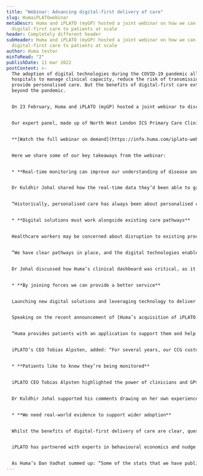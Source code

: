 ```yaml
---
title: "Webinar: Advancing digital-first delivery of care"
slug: HumaiPLATOwebinar
metaDescr: Huma and iPLATO (myGP) hosted a joint webinar on how we can bring
  digital-first care to patients at scale
header: Completely different header
subHeader: Huma and iPLATO (myGP) hosted a joint webinar on how we can bring
  digital-first care to patients at scale
author: Huma tester
minToRead: "2"
publishDate: 11 mar 2022
postContent: >-
  The adoption of digital technologies during the COVID-19 pandemic allowed
  hospitals to manage clinical capacity, reduce the risk of transmission and
  provide personalised care. But the benefits of digital-first care extend
  beyond the pandemic.


  On 23 February, Huma and iPLATO (myGP) hosted a joint webinar to discuss how we can bring digital-first care to patients at scale.


  Our expert panel, made up of North West London ICS Primary Care Clinical Lead Dr Kuldhir Johal, Huma CEO Dan Vahdat and iPLATO CEO Tobias Alpsten, shared their experiences and thoughts on how partners can work together to make digital-first delivery of care a reality across different disease and clinical pathways.


  **[Watch the full webinar on demand](https://info.huma.com/iplato-webinar)**


  Here we share some of our key takeaways from the webinar:


  * **Real-time monitoring can improve our understanding of disease and personalise care**


  Dr Kuldhir Johal shared how the real-time data they’d been able to gather from COVID-19 patients in North West London informed evidence-based medicine at a national level. Using Huma’s technology, Dr Johal and her team were able to set thresholds for escalating care that were shared with NHS Digital as part of their national evaluation. She said: “I think this is a brilliant example of a condition none of us knew anything about, but we've managed to learn as we've gone along over the last couple of years.” According to Dr Johal, remote patient monitoring technology can also expand our ability to provide personalised care throughout the whole patient journey.


  “Historically, personalised care has always been about personalised care plans for outpatients or inpatients. But this is about making it about the whole patient the whole time. And that’s the real game-changer.”


  * **Digital solutions must work alongside existing care pathways**


  Healthcare workers may be concerned about disruption to existing processes, or additional time and effort required on top of already demanding workloads, to implement digital solutions. But for Dr Johal and her team, digital-first care wasn’t about working differently but working together uniformly.


  “We have clear pathways in place, and the digital technologies enable those pathways to be delivered in a timely manner. The time factor was critical in relation to COVID. Because if a patient deteriorated within 24 hours, you wanted to escalate their care sooner rather than later.”


  Dr Johal discussed how Huma’s clinical dashboard was critical, as it allowed clinical teams to put thresholds in place and prioritise patients. By having flexibility, in terms of how the information was collated into the dashboard, the technology could fit within existing pathways. “In our model, it didn't matter whether you did or didn't have \[a patient] app. It was about managing the whole process in the system.”


  * **By joining forces we can provide a better service**


  Launching new digital solutions and leveraging technology to deliver improved outcomes for healthcare systems depends on collaboration. And not only collaborating with those using digital solutions such as patients, clinicians and care providers but also other partners within the digital health ecosystem.


  Speaking on the recent announcement of [Huma’s acquisition of iPLATO (myGP)](https://huma.com/thoughtpiece/humaacquiresiplato), Dan Vahdat and Tobias Alpsten highlighted how the two companies will support patients throughout the clinical pathway and work together to expand coverage across the UK.


  “Huma provides patients with an application to support them and help manage their condition as soon as they're diagnosed. Whereas iPLATO (myGP) engages with everyone, making sure that everyone's population health is in a good place, proactively,” said Huma CEO, Dan Vadhat.


  iPLATO’s CEO Tobias Alpsten, added: “For several years, our CCG customers and NHS partners have continued to ask us ‘Can we do remote patient monitoring too?’ This is where the Huma partnership comes in. It’s such an attractive thing to add alongside our ‘digital front door’ solution. So now we’re able to offer our NHS partners a fuller, better service that underpins the whole patient pathway.”


  * **Patients like to know they’re being monitored**


  iPLATO CEO Tobias Alpsten highlighted the power of clinicians and GPs in supporting patient engagement and adherence with technology. He said: “The moment a patient thinks that their doctor is watching adherence and engagement goes up. So we do think of it as a hybrid world. We need to find ways of augmenting the clinical experience with digital.”


  Dr Kuldhir Johal supported his comments drawing on her own experience adopting Huma’s technology to manage COVID-19 patients in North West London. “With the Huma app, when a clinical record is reviewed, just as people will be familiar with using WhatsApp, you get a double tick. Patients knew intuitively that somebody was looking at their information, which gave them confidence, and this confidence has continued.”


  * **We need real-world evidence to support wider adoption**


  Whilst the benefits of digital-first delivery of care are clear, questions were raised during the webinar on the evidence available to support the adoption of new technology at scale. Huma’s Dan Vadhat and iPLATO’s Tobias Alpsten expressed that although evidence to support digital health has traditionally been quite poor, both companies are working to change this.


  iPLATO has partnered with experts in behavioural economics and nudge theory to better understand what kind of messaging works best for their target audiences. And at Huma, results from global, national and regional projects are helping to build a stronger evidence base to support digital care.


  As Huma’s Dan Vadhat summed up: “Some of the stats that we have published through our national or regional projects show that digital care and digital-first delivery of care makes sense. You can suddenly double the number of patients you can look after, or reduce readmissions of those patients by 30%, which is a massive number.”
---
```

